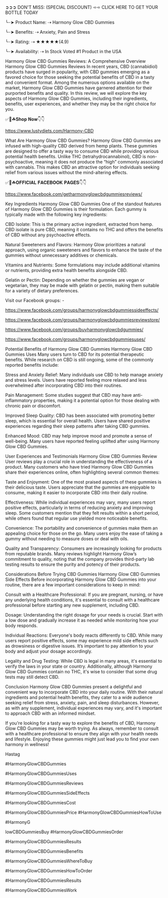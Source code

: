  ➲➲➲ DON'T MISS: (SPECIAL DISCOUNT) ➾➾ CLICK HERE TO GET YOUR BOTTLE TODAY

╰┈➤  Product Name: ⇢ Harmony Glow CBD Gummies

╰┈➤  Benefits: ⇢ Anxiety, Pain and Stress

╰┈➤  Rating: ⇢ ★★★★★(4.9)

╰┈➤  Availability: ⇢ In Stock Voted #1 Product in the USA


Harmony Glow CBD Gummies Reviews: A Comprehensive Overview
Harmony Glow CBD Gummies Reviews In recent years, CBD (cannabidiol) products have surged in popularity, with CBD gummies emerging as a favored choice for those seeking the potential benefits of CBD in a tasty and convenient format. Among the numerous options available on the market, Harmony Glow CBD Gummies have garnered attention for their purported benefits and quality. In this review, we will explore the key aspects of Harmony Glow CBD Gummies, including their ingredients, benefits, user experiences, and whether they may be the right choice for you.



✅📣☘𝐒𝐡𝐨𝐩 𝐍𝐨𝐰👇👇


https://www.lustydiets.com/Harmony-CBD

What Are Harmony Glow CBD Gummies?
Harmony Glow CBD Gummies are infused with high-quality CBD derived from hemp plants. These gummies are designed to offer a tasty way to consume CBD while providing various potential health benefits. Unlike THC (tetrahydrocannabinol), CBD is non-psychoactive, meaning it does not produce the “high” commonly associated with cannabis. This makes CBD an attractive option for individuals seeking relief from various issues without the mind-altering effects.

✅📣☘𝐎𝐅𝐅𝐈𝐂𝐈𝐀𝐋 𝐅𝐀𝐂𝐄𝐁𝐎𝐎𝐊 𝐏𝐀𝐆𝐄𝐒👇👇


https://www.facebook.com/getharmonyglowcbdgummiesreviews/

Key Ingredients
Harmony Glow CBD Gummies One of the standout features of Harmony Glow CBD Gummies is their formulation. Each gummy is typically made with the following key ingredients:

CBD Isolate: This is the primary active ingredient, extracted from hemp. CBD isolate is pure CBD, meaning it contains no THC and offers the benefits of CBD without any psychoactive effects.

Natural Sweeteners and Flavors: Harmony Glow prioritizes a natural approach, using organic sweeteners and flavors to enhance the taste of the gummies without unnecessary additives or chemicals.

Vitamins and Nutrients: Some formulations may include additional vitamins or nutrients, providing extra health benefits alongside CBD.

Gelatin or Pectin: Depending on whether the gummies are vegan or vegetarian, they may be made with gelatin or pectin, making them suitable for a variety of dietary preferences.

Visit our Facebook groups: -

https://www.facebook.com/groups/harmonyglowcbdgummiessideeffects/

https://www.facebook.com/groups/harmonyglowcbdgummiesreviewstore/

https://www.facebook.com/groups/buyharmonyglowcbdgummies/

https://www.facebook.com/groups/harmonyglowcbdgummiesuses/


Potential Benefits of Harmony Glow CBD Gummies
Harmony Glow CBD Gummies Uses Many users turn to CBD for its potential therapeutic benefits. While research on CBD is still ongoing, some of the commonly reported benefits include:

Stress and Anxiety Relief: Many individuals use CBD to help manage anxiety and stress levels. Users have reported feeling more relaxed and less overwhelmed after incorporating CBD into their routines.

Pain Management: Some studies suggest that CBD may have anti-inflammatory properties, making it a potential option for those dealing with chronic pain or discomfort.

Improved Sleep Quality: CBD has been associated with promoting better sleep, which is essential for overall health. Users have shared positive experiences regarding their sleep patterns after taking CBD gummies.

Enhanced Mood: CBD may help improve mood and promote a sense of well-being. Many users have reported feeling uplifted after using Harmony Glow CBD Gummies.

User Experiences and Testimonials
Harmony Glow CBD Gummies Review User reviews play a crucial role in understanding the effectiveness of a product. Many customers who have tried Harmony Glow CBD Gummies share their experiences online, often highlighting several common themes:

Taste and Enjoyment: One of the most praised aspects of these gummies is their delicious taste. Users appreciate that the gummies are enjoyable to consume, making it easier to incorporate CBD into their daily routine.

Effectiveness: While individual experiences may vary, many users report positive effects, particularly in terms of reducing anxiety and improving sleep. Some customers mention that they felt results within a short period, while others found that regular use yielded more noticeable benefits.

Convenience: The portability and convenience of gummies make them an appealing choice for those on the go. Many users enjoy the ease of taking a gummy without needing to measure doses or deal with oils.

Quality and Transparency: Consumers are increasingly looking for products from reputable brands. Many reviews highlight Harmony Glow’s commitment to quality, noting that the company provides third-party lab testing results to ensure the purity and potency of their products.

Considerations Before Trying CBD Gummies
Harmony Glow CBD Gummies Side Effects Before incorporating Harmony Glow CBD Gummies into your routine, there are a few important considerations to keep in mind:

Consult with a Healthcare Professional: If you are pregnant, nursing, or have any underlying health conditions, it's essential to consult with a healthcare professional before starting any new supplement, including CBD.

Dosage: Understanding the right dosage for your needs is crucial. Start with a low dose and gradually increase it as needed while monitoring how your body responds.

Individual Reactions: Everyone's body reacts differently to CBD. While many users report positive effects, some may experience mild side effects such as drowsiness or digestive issues. It’s important to pay attention to your body and adjust your dosage accordingly.

Legality and Drug Testing: While CBD is legal in many areas, it's essential to verify the laws in your state or country. Additionally, although Harmony Glow CBD Gummies contain no THC, it's wise to consider that some drug tests may still detect CBD.

Conclusion
Harmony Glow CBD Gummies present a delightful and convenient way to incorporate CBD into your daily routine. With their natural ingredients and potential health benefits, they cater to a wide audience seeking relief from stress, anxiety, pain, and sleep disturbances. However, as with any supplement, individual experiences may vary, and it's important to approach CBD with an informed mindset.

If you're looking for a tasty way to explore the benefits of CBD, Harmony Glow CBD Gummies may be worth trying. As always, remember to consult with a healthcare professional to ensure they align with your health needs and lifestyle. Enjoying these gummies might just lead you to find your own harmony in wellness!

Hastag 

#HarmonyGlowCBDGummies

#HarmonyGlowCBDGummiesUses

#HarmonyGlowCBDGummiesReviews

#HarmonyGlowCBDGummiesSideEffects

#HarmonyGlowCBDGummiesCost

#HarmonyGlowCBDGummiesPrice #HarmonyGlowCBDGummiesHowToUse

#HarmonyG

lowCBDGummiesBuy #HarmonyGlowCBDGummiesOrder

#HarmonyGlowCBDGummiesResults

#HarmonyGlowCBDGummiesBenefits

#HarmonyGlowCBDGummiesWhereToBuy

#HarmonyGlowCBDGummiesHowToOrder

#HarmonyGlowCBDGummiesResults

#HarmonyGlowCBDGummiesWork

